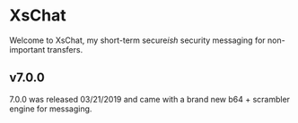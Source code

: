 # XsChat
Welcome to XsChat, my short-term secure*ish* security messaging for non-important transfers.
## v7.0.0
7.0.0 was released 03/21/2019 and came with a brand new b64 + scrambler engine for messaging.
